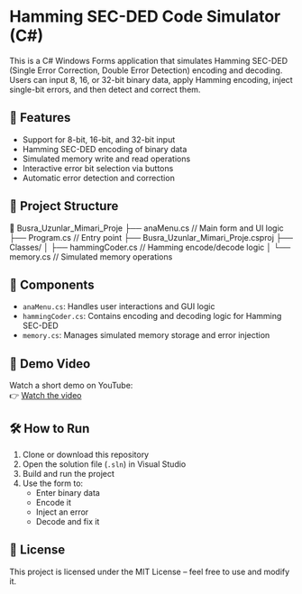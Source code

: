 # Hamming SEC-DED Code Simulator (C#)

This is a C# Windows Forms application that simulates Hamming SEC-DED (Single Error Correction, Double Error Detection) encoding and decoding. Users can input 8, 16, or 32-bit binary data, apply Hamming encoding, inject single-bit errors, and then detect and correct them.

## 🚀 Features

- Support for 8-bit, 16-bit, and 32-bit input
- Hamming SEC-DED encoding of binary data
- Simulated memory write and read operations
- Interactive error bit selection via buttons
- Automatic error detection and correction

## 📁 Project Structure

📁 Busra_Uzunlar_Mimari_Proje
├── anaMenu.cs // Main form and UI logic
├── Program.cs // Entry point
├── Busra_Uzunlar_Mimari_Proje.csproj
├── Classes/
│ ├── hammingCoder.cs // Hamming encode/decode logic
│ └── memory.cs // Simulated memory operations


## 🧠 Components

- `anaMenu.cs`: Handles user interactions and GUI logic
- `hammingCoder.cs`: Contains encoding and decoding logic for Hamming SEC-DED
- `memory.cs`: Manages simulated memory storage and error injection

## 🎥 Demo Video

Watch a short demo on YouTube:  
👉 [Watch the video]([https://youtu.be/azOLMMzpnjs])


## 🛠 How to Run

1. Clone or download this repository
2. Open the solution file (`.sln`) in Visual Studio
3. Build and run the project
4. Use the form to:
   - Enter binary data
   - Encode it
   - Inject an error
   - Decode and fix it

## 📃 License

This project is licensed under the MIT License – feel free to use and modify it.
